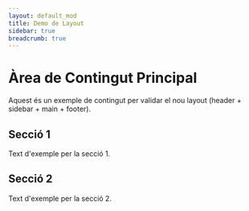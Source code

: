 ```yaml
---
layout: default_mod
title: Demo de Layout
sidebar: true
breadcrumb: true
---
```


# Àrea de Contingut Principal

Aquest és un exemple de contingut per validar el nou layout (header + sidebar + main + footer).

## Secció 1

Text d'exemple per la secció 1.

## Secció 2

Text d'exemple per la secció 2.

